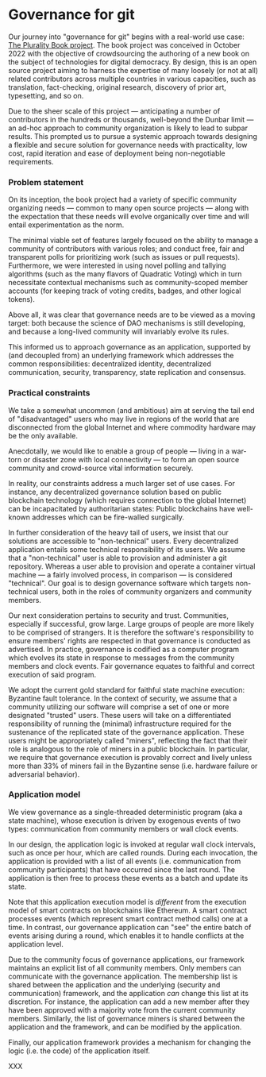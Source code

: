 # Governance for git

Our journey into "governance for git" begins with a real-world use case: [The Plurality Book project](plurality.net). The book project was conceived in October 2022 with the objective of crowdsourcing the authoring of a new book on the subject of technologies for digital democracy. By design, this is an open source project aiming to harness the expertise of many loosely (or not at all) related contributors across multiple countries in various capacities, such as translation, fact-checking, original research, discovery of prior art, typesetting, and so on.

Due to the sheer scale of this project — anticipating a number of contributors in the hundreds or thousands, well-beyond the Dunbar limit — an ad-hoc approach to community organization is likely to lead to subpar results. This prompted us to pursue a systemic approach towards designing a flexible and secure solution for governance needs with practicality, low cost, rapid iteration and ease of deployment being non-negotiable requirements.

### Problem statement

On its inception, the book project had a variety of specific community organizing needs — common to many open source projects — along with the expectation that these needs will evolve organically over time and will entail experimentation as the norm. 

The minimal viable set of features largely focused on the ability to manage a community of contributors with various roles; and conduct free, fair and transparent polls for prioritizing work (such as issues or pull requests). Furthermore, we were interested in using novel polling and tallying algorithms (such as the many flavors of Quadratic Voting) which in turn necessitate contextual mechanisms such as community-scoped member accounts (for keeping track of voting credits, badges, and other logical tokens).

Above all, it was clear that governance needs are to be viewed as a moving target: both because the science of DAO mechanisms is still developing, and because a long-lived community will invariably evolve its rules.

This informed us to approach governance as an application, supported by (and decoupled from) an underlying framework which addresses the common responsibilities: decentralized identity, decentralized communication, security, transparency, state replication and consensus.

### Practical constraints

We take a somewhat uncommon (and ambitious) aim at serving the tail end of "disadvantaged" users who may live in regions of the world that are disconnected from the global Internet and where commodity hardware may be the only available.

Anecdotally, we would like to enable a group of people — living in a war-torn or disaster zone with local connectivity — to form an open source community and crowd-source vital information securely.

In reality, our constraints address a much larger set of use cases. For instance, any decentralized governance solution based on public blockchain technology (which requires connection to the global Internet) can be incapacitated by authoritarian states: Public blockchains have well-known addresses which can be fire-walled surgically.

In further consideration of the heavy tail of users, we insist that our solutions are accessible to "non-technical" users. Every decentralized application entails some technical responsibility of its users. We assume that a "non-technical" user is able to provision and administer a git repository. Whereas a user able to provision and operate a container virtual machine — a fairly involved process, in comparison — is considered "technical".
Our goal is to design governance software which targets non-technical users, both in the roles of community organizers and community members.

Our next consideration pertains to security and trust. Communities, especially if successful, grow large. Large groups of people are more likely to be comprised of strangers. It is therefore the software's responsibility to ensure members' rights are respected in that governance is conducted as advertised. In practice, governance is codified as a computer program which evolves its state in response to messages from the community members and clock events. Fair governance equates to faithful and correct execution of said program.

We adopt the current gold standard for faithful state machine execution: Byzantine fault tolerance. In the context of security, we assume that a community utilizing our software will comprise a set of one or more designated "trusted" users. These users will take on a differentiated responsibility of running the (minimal) infrastructure required for the sustenance of the replicated state of the governance application. These users might be appropriately called "miners", reflecting the fact that their role is analogous to the role of miners in a public blockchain. In particular, we require that governance execution is provably correct and lively unless more than 33% of miners fail in the Byzantine sense (i.e. hardware failure or adversarial behavior).

### Application model

We view governance as a single-threaded deterministic program (aka a state machine), whose execution is driven by exogenous events of two types: communication from community members or wall clock events.

In our design, the application logic is invoked at regular wall clock intervals, such as once per hour, which are called rounds. During each invocation, the application is provided with a list of all events (i.e. communication from community participants) that have occurred since the last round. The application is then free to process these events as a batch and update its state.

Note that this application execution model is _different_ from the execution model of smart contracts on blockchains like Ethereum. A smart contract processes events (which represent smart contract method calls) one at a time. In contrast, our governance application can "see" the entire batch of events arising during a round, which enables it to handle conflicts at the application level.

Due to the community focus of governance applications, our framework maintains an explicit list of all community members. Only members can communicate with the governance application. The membership list is shared between the application and the underlying (security and communication) framework, and the application _can_ change this list at its discretion. For instance, the application can add a new member after they have been approved with a majority vote from the current community members. Similarly, the list of governance miners is shared between the application and the framework, and can be modified by the application.

Finally, our application framework provides a mechanism for changing the logic (i.e. the code) of the application itself. 

XXX
